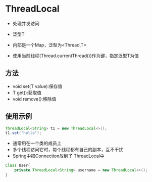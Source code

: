 # ThreadLocal

* 处理并发访问

* 泛型T

* 内部是一个Map，泛型为<Thread,T>
* 使用当前线程(Thread.currentThread())作为键，指定泛型T为值

## 方法

* void set(T value):保存值
* T get():获取值
* void remove():移除值

## 使用示例

```java
ThreadLocal<String> t1 = new ThreadLocal<>();
t1.set("hello");
```

* 通常用在一个类的成员上
* 多个线程访问它时，每个线程都有自己的副本，互不干扰
* Spring中把Connection放到了 ThreadLocal中

```java
Class User{
    private ThreadLocal<String> username = new ThreadLocal<>();
}
```

